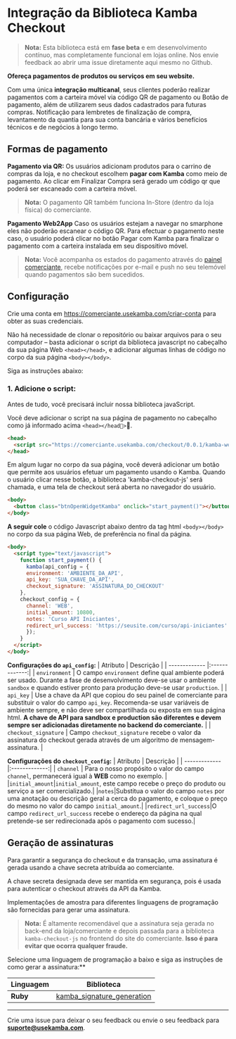 # Integração da Biblioteca Kamba Checkout

> **Nota:** Esta biblioteca está em **fase beta** e em desenvolvimento contínuo, mas completamente funcional em lojas online. Nos envie feedback ao abrir uma issue diretamente aqui mesmo no Github.

**Ofereça pagamentos de produtos ou serviços em seu website.**

Com uma única **integração multicanal**, seus clientes poderão realizar pagamentos com a carteira móvel via código QR de pagamento ou Botão de pagamento, além de utilizarem seus dados cadastrados para futuras compras. Notificação para lembretes de finalização de compra, levantamento da quantia para sua conta bancária e vários benefícios técnicos e de negócios à longo termo.

## Formas de pagamento

**Pagamento via QR:** Os usuários adicionam produtos para o carrino de compras da loja, e no checkout escolhem **pagar com Kamba** como meio de pagamento. Ao clicar em Finalizar Compra será gerado um código qr que poderá ser escaneado com a carteira móvel.

> **Nota:** O pagamento QR também funciona In-Store (dentro da loja física) do comerciante.

**Pagamento Web2App** Caso os usuários estejam a navegar no smarphone eles não poderão escanear o código QR. Para efectuar o pagamento neste caso, o usuário poderá clicar no botão Pagar com Kamba para finalizar o pagamento com a carteira instalada em seu dispositivo móvel.

> **Nota:** Você acompanha os estados do pagamento através do [painel comerciante](https://comerciante.usekamba.com/entrar), recebe notificações por e-mail e push no seu telemóvel quando pagamentos são bem sucedidos.

## Configuração

Crie uma conta em https://comerciante.usekamba.com/criar-conta para obter as suas credenciais.

Não há necessidade de clonar o repositório ou baixar arquivos para o seu computador – basta adicionar o script da biblioteca javascript no cabeçalho da sua página Web `<head></head>`, e adicionar algumas linhas de código no corpo da sua página `<body></body>`.

Siga as instruções abaixo:

### **1. Adicione o script:**

Antes de tudo, você precisará incluir nossa biblioteca javaScript.

Você deve adicionar o script na sua página de pagamento no cabeçalho como já informado acima `<head></head>`.

```html
<head>
  <script src="https://comerciante.usekamba.com/checkout/0.0.1/kamba-web-sdk.js" charset="utf-8"></script>
</head>
```

Em algum lugar no corpo da sua página, você deverá adicionar um botão que permite aos usuários efetuar um pagamento usando o Kamba. Quando o usuário clicar nesse botão, a biblioteca 'kamba-checkout-js' será chamada, e uma tela de checkout será aberta no navegador do usuário.

```html
<body>
  <button class="btnOpenWidgetKamba" onclick="start_payment()"></button>
</body>
```

**A seguir cole** o código Javascript abaixo dentro da tag html `<body></body>` no corpo da sua página Web, de preferência no final da página.

```html
<body>
  <script type="text/javascript">
    function start_payment() {
      kamba(api_config = {
      environment: 'AMBIENTE_DA_API',
      api_key: 'SUA_CHAVE_DA_API',
      checkout_signature: 'ASSINATURA_DO_CHECKOUT'
	},
	checkout_config = {
	  channel: 'WEB',
	  initial_amount: 10800,
	  notes: 'Curso API Iniciantes',
	  redirect_url_success: 'https://seusite.com/curso/api-iniciantes'
      });
    }
  </script>
</body>
```
**Configurações do `api_config`:**
| Atributo        | Descrição         |
| ------------- |:-------------:|
| `environment`      | O campo `environment` define qual ambiente poderá ser usado. Durante a fase de desenvolvimento deve-se usar o ambiente ```sandbox``` e quando estiver pronto para produção deve-se usar ```production```.  |
| `api_key`       | Use a chave da API que copiou do seu painel de comerciante para substituir o valor do campo `api_key`. Recomenda-se usar variáveis de ambiente sempre, e não deve ser compartilhada ou exposta em sua página html. **A chave de API para sandbox e production são diferentes e devem sempre ser adicionadas diretamente no backend do comerciante.**     |
| `checkout_signature`        | Campo `checkout_signature` recebe o valor da assinatura do checkout gerada através de um algoritmo de mensagem-assinatura.        |

**Configurações do `checkout_config`:**
| Atributo        | Descrição         |
| ------------- |:-------------:|
| `channel`      | Para o nosso propósito o valor do campo `channel`, permanecerá igual à **WEB** como no exemplo. |
|`initial_amount`|`initial_amount`, este campo recebe o preço do produto ou serviço a ser comercializado.|
|`notes`|Substitua o valor do campo `notes` por uma anotação ou descrição geral a cerca do pagamento, e coloque o preço do mesmo no valor do campo `initial_amount`.|
|`redirect_url_success`|O campo `redirect_url_success` recebe o endereço da página na qual pretende-se ser redirecionada após o pagamento com sucesso.|

 ## Geração de assinaturas

Para garantir a segurança do checkout e da transação, uma assinatura é gerada usando a chave secreta atribuída ao comerciante.

A chave secreta designada deve ser mantida em segurança, pois é usada para autenticar o checkout através da API da Kamba.

Implementações de amostra para diferentes linguagens de programação são fornecidas para gerar uma assinatura.

> **Nota:** É altamente recomendável que a assinatura seja gerada no back-end da loja/comerciante e depois passada para a biblioteca `kamba-checkout-js` no frontend do site do comerciante. **Isso é para evitar que ocorra qualquer fraude.**

Selecione uma linguagem de programação a baixo e siga as instruções de como gerar a assinatura:**

|Linguagem| Biblioteca|
| ------ | ------ |
| **Ruby** | [kamba_signature_generation](https://github.com/usekamba/kamba_generate_signature_ruby) |



---
Crie uma issue para deixar o seu feedback ou envie o seu feedback para **suporte@usekamba.com**.
